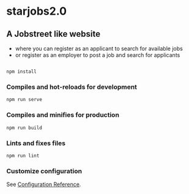 # starjobs2.0

## A Jobstreet like website 
 - where you can register as an applicant to search for available jobs
 - or register as an employer to post a job and search for applicants
```

npm install
```

### Compiles and hot-reloads for development
```
npm run serve
```

### Compiles and minifies for production
```
npm run build
```

### Lints and fixes files
```
npm run lint
```

### Customize configuration
See [Configuration Reference](https://cli.vuejs.org/config/).
